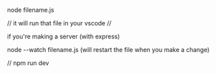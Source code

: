 node filename.js 

// it will run that file in your vscode
// 

if you're making a server (with express)

node --watch filename.js (will restart the file when you make a change)


// npm run dev